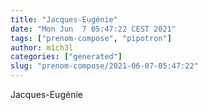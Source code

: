 ```yaml
---
title: "Jacques-Eugénie"
date: "Mon Jun  7 05:47:22 CEST 2021"
tags: ["prenom-compose", "pipotron"]
author: m1ch3l
categories: ["generated"]
slug: "prenom-compose/2021-06-07-05:47:22"
---
```


Jacques-Eugénie
